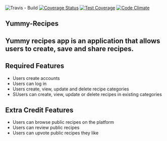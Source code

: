 ![Travis - Build](https://travis-ci.org/owenbob/Yummy-Recipes.svg?branch=development)
[![Coverage Status](https://coveralls.io/repos/github/owenbob/Yummy-Recipes/badge.svg)](https://coveralls.io/github/owenbob/Yummy-Recipes)
[![Test Coverage](https://codeclimate.com/github/owenbob/Yummy-Recipes/badges/coverage.svg)](https://codeclimate.com/github/owenbob/Yummy-Recipes)
[![Code Climate](https://codeclimate.com/github/owenbob/Yummy-Recipes/badges/gpa.svg)](https://codeclimate.com/github/owenbob/Yummy-Recipes)


## Yummy-Recipes
## Yummy recipes app is an application that allows users  to create, save and share recipes.

## Required Features
  * Users create accounts
  * Users can log in
  * Users create, view, update and delete recipe categories
  * SUsers can create, view, update or delete recipes in existing categories

 ## Extra Credit Features
  * Users can browse public recipes on the platform
  * Users can review public recipes
  * Users can upvote public recipes they like


